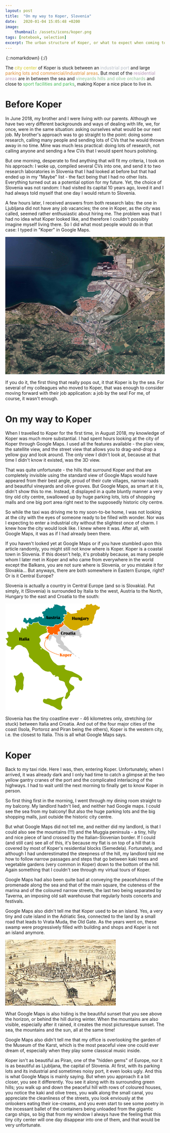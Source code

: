 ```yaml
---
layout: post
title:  "On my way to Koper, Slovenia"
date:   2020-01-04 15:05:48 +0200
image: 
    thumbnail: /assets/icons/koper.png
tags: [notebook, selection]
excerpt: The urban structure of Koper, or what to expect when coming to Koper.
---
```


<script src="https://ajax.aspnetcdn.com/ajax/jQuery/jquery-3.4.1.min.js"></script>
<script src="{{ base.url | prepend: site.url }}/assets/notebooks/koper/map-interactivity.js"></script>


<div class="map" style="position:relative; width:500px; margin:auto;">
{::nomarkdown}
    <link rel="stylesheet" href="/assets/notebooks/koper/styles.css">
    <object id="svgObject" type="image/svg+xml" data="/assets/notebooks/koper/koper-map.svg">
    </object>
{:/}
</div>

The <span id="key-Center" style="color:#D1C929;">city center</span> of Koper is stuck between an <span id="key-Port" style="color:#B6BDC6;">industrial port</span> and large <span id="key-Industrial" style="color:#DD8C33;">parking lots and commercial/industrial areas</span>. But most of the <span id="key-Residential" style="color:#B596B5;">residential areas</span> are in between the sea and <span id="key-Hills" style="color:#8DC493;">vineyards hills and olive orchards</span> and close to <span id="key-Parks" style="color:#4ABA5A;">sport facilities and parks</span>, making Koper a nice place to live in.

# Before Koper

In June 2018, my brother and I were living with our parents. Although we have two very different backgrounds and ways of dealing with life, we, for once, were in the same situation: asking ourselves what would be our next job. My brother's approach was to go straight to the point: doing some research, calling many people and sending lots of CVs that he would thrown away in no time. Mine was much less practical: doing lots of research, not calling anyone and sending a few CVs that I would spent hours polishing. 

But one morning, desperate to find anything that will fit my criteria, I took on his approach: I woke up, compiled several CVs into one, and send it to two research laboratories in Slovenia that I had looked at before but that had ended up in my "Maybe" list - the fact being that I had no other lists. Everything turned out as a potential option for my future. Yet, the choice of Slovenia was not random: I had visited its capital 10 years ago, loved it and I had always told myself that one day I would return to Slovenia.

A few hours later, I received answers from both research labs: the one in Ljubljana did not have any job vacancies; the one in Koper, as the city was called, seemed rather enthusiastic about hiring me. The problem was that I had no idea what Koper looked like, and therefore I couldn't possibly imagine myself living there. So I did what most people would do in that case: I typed in "Koper" in Google Maps. 

![image-title-here](/assets/notebooks/koper/satview.jpg)

If you do it, the first thing that really pops out, it that Koper is by the sea. For several of my colleagues who moved to Koper, that was enough to consider moving forward with their job application: a job by the sea! For me, of course, it wasn't enough. 

# On my way to Koper

When I travelled to Koper for the first time, in August 2018, my knowledge of Koper was much more substantial. I had spent hours looking at the city of Koper through Google Maps. I used all the features available - the plan view, the satellite view, and the street view that allows you to drag-and-drop a yellow guy and look around. The only view I didn't look at, because at that time I didn't know it existed, was the 3D view.

That was quite unfortunate - the hills that surround Koper and that are completely invisible using the standard view of Google Maps would have appeared from their best angle, proud of their cute villages, narrow roads and beautiful vineyards and olive groves. But Google Maps, as smart at it is, didn't show this to me. Instead, it displayed in a quite bluntly manner a very tiny old city centre, swallowed up by huge parking lots, lots of shopping malls and one big port area right next to the supposedly historic city centre.

So while the taxi was driving me to my soon-to-be home, I was not looking at the city with the eyes of someone ready to be filled with wonder. Nor was I expecting to enter a industrial city without the slightest once of charm. I knew how the city would look like. I knew where it was. After all, with Google Maps, it was as if I had already been there. 

If you haven't looked yet at Google Maps or if you have stumbled upon this article randomly, you might still not know where is Koper. Koper is a coastal town in Slovenia. If this doesn't help, it's probably because, as many people whom I later met in Koper and who came from everywhere in the world except the Balkans, you are not sure where is Slovenia, or you mistake it for Slovakia... But anyways, there are both somewhere in Eastern Europe, right? Or is it Central Europe?

Slovenia is actually a country in Central Europe (and so is Slovakia). Put simply, it (Slovenia) is surrounded by Italia to the west, Austria to the North, Hungary to the east and Croatia to the south: 

<img src="/assets/notebooks/koper/countries.png" alt="countries" width="300px"/>

Slovenia has the tiny coastline ever - 46 kilometres only, stretching (or stuck) between Italia and Croatia. And out of the four major cities of the coast (Isola, Portoroz and Piran being the others), Koper is the western city, i.e. the closest to Italia. This is all what Google Maps says.

# Koper

Back to my taxi ride. Here I was, then, entering Koper. Unfortunately, when I arrived, it was already dark and I only had time to catch a glimpse at the two yellow gantry cranes of the port and the complicated interlacing of the highways. I had to wait until the next morning to finally get to know Koper in person.

So first thing first in the morning, I went through my dining room straight to my balcony. My landlord hadn't lied, and neither had Google maps. I could see the sea from my balcony! But also the huge parking lots and the big shopping malls, just outside the historic city centre.

But what Google Maps did not tell me, and neither did my landlord, is that I could also see the mountains (!!!) and the Muggia peninsula - a tiny, hilly and nice piece of land crossed by the Italian-Slovenian border. If I could (and still can) see all of this, it's because my flat is on top of a hill that is covered by most of Koper's residential blocks (Semedela). Fortunately, and although I had underestimated the steepness of the hill, my landlord told me how to follow narrow passages and steps that go between kaki trees and vegetable gardens (very common in Koper) down to the bottom of the hill. Again something that I couldn't see through my virtual tours of Koper.

Google Maps had also been quite bad at conveying the peacefulness of the promenade along the sea and that of the main square, the cuteness of the marina and of the coloured narrow streets, the last two being separated by Taverna, an imposing old salt warehouse that regularly hosts concerts and festivals.

Google Maps also didn't tell me that Koper used to be an island. Yes, a very tiny and cute island in the Adriatic Sea, connected to the land by a small road that leads to Vrata Muda, the Old Gate. As the years went on, these swamp were progressively filled with building and shops and Koper is not an island anymore.

![island](/assets/notebooks/koper/oldKoper.jpg)

What Google Maps is also hiding is the beautiful sunset that you see above the horizon, or behind the hill during winter. When the mountains are also visible, especially after it rained, it creates the most picturesque sunset. The sea, the mountains and the sun, all at the same time!

Google Maps also didn't tell me that my office is overlooking the garden of the Museum of the Karst, which is the most peaceful view one could ever dream of, especially when they play some classical music inside.

Koper isn't as beautiful as Piran, one of the "hidden gems" of Europe, nor it is as beautiful as Ljubljana, the capital of Slovenia. At first, with its parking lots and its industrial and sometimes noisy port, it even looks ugly. And this is what Google Maps is mainly saying. But when you approach it a bit closer, you see it differently. You see it along with its surrounding green hills; you walk up and down the peaceful hill with rows of coloured houses, you notice the kaki and olive trees, you walk along the small canal, you appreciate the cleanliness of the streets, you look enviously at the onlookers eating their ice-creams, and you even start to see some poetry in the incessant ballet of the containers being unloaded from the gigantic cargo ships, so big that from my window I always have the feeling that this tiny city center will one day disappear into one of them, and that would be very unfortunate.

